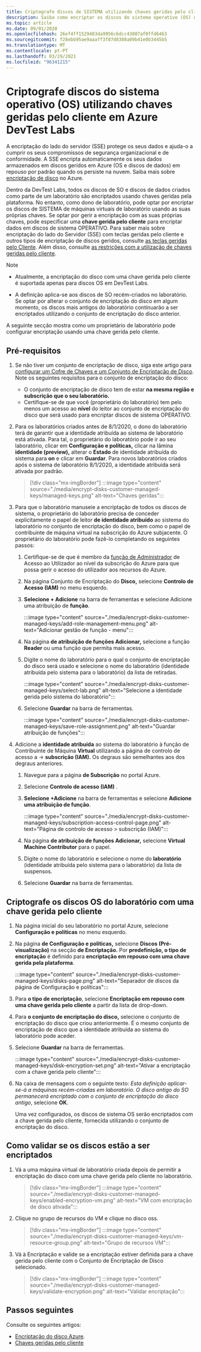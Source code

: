 ```yaml
---
title: Criptografe discos de SISTEMA utilizando chaves geridas pelo cliente em Azure DevTest Labs
description: Saiba como encriptar os discos do sistema operativo (OS) utilizando chaves geridas pelo cliente em Azure DevTest Labs.
ms.topic: article
ms.date: 09/01/2020
ms.openlocfilehash: 26ef4ff1529483da9956c6dcc43807af0ffd6463
ms.sourcegitcommit: f28ebb95ae9aaaff3f87d8388a09b41e0b3445b5
ms.translationtype: MT
ms.contentlocale: pt-PT
ms.lasthandoff: 03/29/2021
ms.locfileid: "96341215"
---
```

# <a name="encrypt-operating-system-os-disks-using-customer-managed-keys-in-azure-devtest-labs"></a>Criptografe discos do sistema operativo (OS) utilizando chaves geridas pelo cliente em Azure DevTest Labs
A encriptação do lado do servidor (SSE) protege os seus dados e ajuda-o a cumprir os seus compromissos de segurança organizacional e de conformidade. A SSE encripta automaticamente os seus dados armazenados em discos geridos em Azure (OS e discos de dados) em repouso por padrão quando os persiste na nuvem. Saiba mais sobre [encriptação de disco](../virtual-machines/disk-encryption.md) no Azure. 

Dentro da DevTest Labs, todos os discos de SO e discos de dados criados como parte de um laboratório são encriptados usando chaves geridas pela plataforma. No entanto, como dono de laboratório, pode optar por encriptar os discos de SISTEMA de máquinas virtuais de laboratório usando as suas próprias chaves. Se optar por gerir a encriptação com as suas próprias chaves, pode especificar uma **chave gerida pelo cliente** para encriptar dados em discos de sistema OPERATIVO. Para saber mais sobre encriptação do lado do Servidor (SSE) com teclas geridas pelo cliente e outros tipos de encriptação de discos geridos, consulte [as teclas geridas pelo Cliente](../virtual-machines/disk-encryption.md#customer-managed-keys). Além disso, consulte [as restrições com a utilização de chaves geridas pelo cliente](../virtual-machines/disks-enable-customer-managed-keys-portal.md#restrictions).

> [!NOTE]
> - Atualmente, a encriptação do disco com uma chave gerida pelo cliente é suportada apenas para discos OS em DevTest Labs. 
> 
> - A definição aplica-se aos discos de SO recém-criados no laboratório. Se optar por alterar o conjunto de encriptação do disco em algum momento, os discos mais antigos do laboratório continuarão a ser encriptados utilizando o conjunto de encriptação do disco anterior. 

A seguinte secção mostra como um proprietário de laboratório pode configurar encriptação usando uma chave gerida pelo cliente.

## <a name="pre-requisites"></a>Pré-requisitos

1. Se não tiver um conjunto de encriptação de disco, siga este artigo para [configurar um Cofre de Chaves e um Conjunto de Encriptação de Disco](../virtual-machines/disks-enable-customer-managed-keys-portal.md). Note os seguintes requisitos para o conjunto de encriptação do disco: 

    - O conjunto de encriptação de disco tem de estar **na mesma região e subscrição que o seu laboratório.** 
    - Certifique-se de que você (proprietário do laboratório) tem pelo menos um acesso ao **nível** do leitor ao conjunto de encriptação do disco que será usado para encriptar discos de sistema OPERATIVO. 
1. Para os laboratórios criados antes de 8/1/2020, o dono do laboratório terá de garantir que a identidade atribuída ao sistema de laboratório está ativada. Para tal, o proprietário do laboratório pode ir ao seu laboratório, clicar em **Configuração e políticas,** clicar na lâmina **identidade (preview),** alterar o **Estado** de identidade atribuída do sistema para **on** e clicar em **Guardar**. Para novos laboratórios criados após o sistema de laboratório 8/1/2020, a identidade atribuída será ativada por padrão. 

    > [!div class="mx-imgBorder"]
    > :::image type="content" source="./media/encrypt-disks-customer-managed-keys/managed-keys.png" alt-text="Chaves geridas":::
1. Para que o laboratório manuseie a encriptação de todos os discos de sistema, o proprietário do laboratório precisa de conceder explicitamente o papel de leitor **de identidade atribuído** ao sistema do laboratório no conjunto de encriptação do disco, bem como o papel de contribuinte de máquina virtual na subscrição do Azure subjacente. O proprietário do laboratório pode fazê-lo completando os seguintes passos:

   
    1. Certifique-se de que é membro da [função de Administrador](../role-based-access-control/built-in-roles.md#user-access-administrator) de Acesso ao Utilizador ao nível da subscrição do Azure para que possa gerir o acesso do utilizador aos recursos do Azure. 
    1. Na página Conjunto de Encriptação do **Disco,** selecione **Controlo de Acesso (IAM)** no menu esquerdo. 
    1. **Selecione + Adicione** na barra de ferramentas e selecione Adicione uma atribuição de **função**.  

        :::image type="content" source="./media/encrypt-disks-customer-managed-keys/add-role-management-menu.png" alt-text="Adicionar gestão de função - menu":::
    1. Na página **de atribuição de funções Adicionar,** selecione a função **Reader** ou uma função que permita mais acesso. 
    1. Digite o nome do laboratório para o qual o conjunto de encriptação do disco será usado e selecione o nome do laboratório (identidade atribuída pelo sistema para o laboratório) da lista de retiradas. 
    
        :::image type="content" source="./media/encrypt-disks-customer-managed-keys/select-lab.png" alt-text="Selecione a identidade gerida pelo sistema do laboratório":::        
    1. Selecione **Guardar** na barra de ferramentas. 

        :::image type="content" source="./media/encrypt-disks-customer-managed-keys/save-role-assignment.png" alt-text="Guardar atribuição de funções":::
3. Adicione a **identidade atribuída** ao sistema do laboratório à função de Contribuinte de Máquina **Virtual** utilizando a página de controlo de acesso a   ->  **subscrição (IAM).** Os degraus são semelhantes aos dos degraus anteriores. 

    
    1. Navegue para a página **de Subscrição** no portal Azure. 
    1. Selecione **Controlo de acesso (IAM)** . 
    1. **Selecione +Adicione** na barra de ferramentas e selecione **Adicione uma atribuição de função**. 
    
        :::image type="content" source="./media/encrypt-disks-customer-managed-keys/subscription-access-control-page.png" alt-text="Página de controlo de acesso > subscrição (IAM)":::
    1. Na página **de atribuição de funções Adicionar,** selecione **Virtual Machine Contributor** para o papel.
    1. Digite o nome do laboratório e selecione o nome do **laboratório** (identidade atribuída pelo sistema para o laboratório) da lista de suspensos. 
    1. Selecione **Guardar** na barra de ferramentas. 

## <a name="encrypt-lab-os-disks-with-a-customer-managed-key"></a>Criptografe os discos OS do laboratório com uma chave gerida pelo cliente 

1. Na página inicial do seu laboratório no portal Azure, selecione **Configuração e políticas** no menu esquerdo. 
1. Na página **de Configuração e políticas,** selecione **Discos (Pré-visualização)** na secção **de Encriptação.** Por **predefinição, o tipo de encriptação** é definido para **encriptação em repouso com uma chave gerida pela plataforma**.

    :::image type="content" source="./media/encrypt-disks-customer-managed-keys/disks-page.png" alt-text="Separador de discos da página de Configuração e políticas":::
1. Para **o tipo de encriptação**, selecione **Encriptação em repouso com uma chave gerida pelo cliente** a partir da lista de drop-down. 
1. Para **o conjunto de encriptação do disco,** selecione o conjunto de encriptação do disco que criou anteriormente. É o mesmo conjunto de encriptação de disco que a identidade atribuída ao sistema do laboratório pode aceder.
1. Selecione **Guardar** na barra de ferramentas. 

    :::image type="content" source="./media/encrypt-disks-customer-managed-keys/disk-encryption-set.png" alt-text="Ativar a encriptação com a chave gerida pelo cliente":::
1. Na caixa de mensagens com o seguinte texto: *Esta definição aplicar-se-á a máquinas recém-criadas em laboratório. O disco antigo do SO permanecerá encriptado com o conjunto de encriptação do disco antigo*, selecione **OK**. 

    Uma vez configurados, os discos de sistema OS serão encriptados com a chave gerida pelo cliente, fornecida utilizando o conjunto de encriptação do disco. 
   
## <a name="how-to-validate-if-disks-are-being-encrypted"></a>Como validar se os discos estão a ser encriptados

1. Vá a uma máquina virtual de laboratório criada depois de permitir a encriptação do disco com uma chave gerida pelo cliente no laboratório.

    > [!div class="mx-imgBorder"]
    > :::image type="content" source="./media/encrypt-disks-customer-managed-keys/enabled-encryption-vm.png" alt-text="VM com encriptação de disco ativada":::
1. Clique no grupo de recursos do VM e clique no disco oss.

    > [!div class="mx-imgBorder"]
    > :::image type="content" source="./media/encrypt-disks-customer-managed-keys/vm-resource-group.png" alt-text="Grupo de recursos VM":::
1. Vá à Encriptação e valide se a encriptação estiver definida para a chave gerida pelo cliente com o Conjunto de Encriptação de Disco selecionado.

    > [!div class="mx-imgBorder"]
    > :::image type="content" source="./media/encrypt-disks-customer-managed-keys/validate-encryption.png" alt-text="Validar encriptação":::
  
## <a name="next-steps"></a>Passos seguintes

Consulte os seguintes artigos: 

- [Encriptação do disco Azure](../virtual-machines/disk-encryption.md). 
- [Chaves geridas pelo cliente](../virtual-machines/disk-encryption.md#customer-managed-keys)